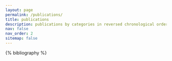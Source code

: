 ```yaml
---
layout: page
permalink: /publications/
title: publications
description: publications by categories in reversed chronological order. generated by jekyll-scholar.
nav: false
nav_order: 2
sitemap: false
---
```


<!-- _pages/publications.md -->
<div class="publications">

{% bibliography %}

</div>
